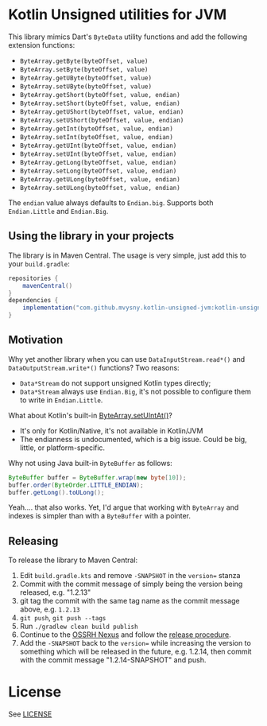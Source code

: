 # Kotlin Unsigned utilities for JVM

This library mimics Dart's `ByteData` utility functions and add the following extension
functions:

* `ByteArray.getByte(byteOffset, value)`
* `ByteArray.setByte(byteOffset, value)`
* `ByteArray.getUByte(byteOffset, value)`
* `ByteArray.setUByte(byteOffset, value)`
* `ByteArray.getShort(byteOffset, value, endian)`
* `ByteArray.setShort(byteOffset, value, endian)`
* `ByteArray.getUShort(byteOffset, value, endian)`
* `ByteArray.setUShort(byteOffset, value, endian)`
* `ByteArray.getInt(byteOffset, value, endian)`
* `ByteArray.setInt(byteOffset, value, endian)`
* `ByteArray.getUInt(byteOffset, value, endian)`
* `ByteArray.setUInt(byteOffset, value, endian)`
* `ByteArray.getLong(byteOffset, value, endian)`
* `ByteArray.setLong(byteOffset, value, endian)`
* `ByteArray.getULong(byteOffset, value, endian)`
* `ByteArray.setULong(byteOffset, value, endian)`

The `endian` value always defaults to `Endian.big`. Supports both `Endian.Little` and `Endian.Big`.

## Using the library in your projects

The library is in Maven Central. The usage is very simple, just add this to your `build.gradle`:

```groovy
repositories {
    mavenCentral()
}
dependencies {
    implementation("com.github.mvysny.kotlin-unsigned-jvm:kotlin-unsigned-jvm:0.2")
}
```

## Motivation

Why yet another library when you can use `DataInputStream.read*()` and `DataOutputStream.write*()` functions?
Two reasons:

* `Data*Stream` do not support unsigned Kotlin types directly;
* `Data*Stream`  always use `Endian.Big`, it's not possible to configure them to write in `Endian.Little`.

What about Kotlin's built-in [ByteArray.setUIntAt()](https://kotlinlang.org/api/latest/jvm/stdlib/kotlin.native/set-u-int-at.html)?

* It's only for Kotlin/Native, it's not available in Kotlin/JVM
* The endianness is undocumented, which is a big issue. Could be big, little, or platform-specific.

Why not using Java built-in `ByteBuffer` as follows:

```java
ByteBuffer buffer = ByteBuffer.wrap(new byte[10]);
buffer.order(ByteOrder.LITTLE_ENDIAN);
buffer.getLong().toULong();
```

Yeah.... that also works. Yet, I'd argue that working with `ByteArray` and indexes is simpler than with a `ByteBuffer` with a pointer.

## Releasing

To release the library to Maven Central:

1. Edit `build.gradle.kts` and remove `-SNAPSHOT` in the `version=` stanza
2. Commit with the commit message of simply being the version being released, e.g. "1.2.13"
3. git tag the commit with the same tag name as the commit message above, e.g. `1.2.13`
4. `git push`, `git push --tags`
5. Run `./gradlew clean build publish`
6. Continue to the [OSSRH Nexus](https://oss.sonatype.org/#stagingRepositories) and follow the [release procedure](https://central.sonatype.org/pages/releasing-the-deployment.html).
7. Add the `-SNAPSHOT` back to the `version=` while increasing the version to something which will be released in the future,
   e.g. 1.2.14, then commit with the commit message "1.2.14-SNAPSHOT" and push.

# License

See [LICENSE](LICENSE)
